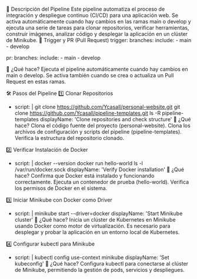 📌 Descripción del Pipeline
Este pipeline automatiza el proceso de integración y despliegue continuo (CI/CD) para una aplicación web. Se activa automáticamente cuando hay cambios en las ramas main o develop y ejecuta una serie de tareas para clonar repositorios, verificar herramientas, construir imágenes, analizar código y desplegar la aplicación en un clúster de Minikube.
🚀 Trigger y PR (Pull Request)
trigger:
  branches:
    include:
      - main
      - develop

pr:
  branches:
    include:
      - main
      - develop

🔹 ¿Qué hace?
Ejecuta el pipeline automáticamente cuando hay cambios en main o develop.
Se activa también cuando se crea o actualiza un Pull Request en estas ramas.

🛠 Pasos del Pipeline
1️⃣ Clonar Repositorios
- script: |
    git clone https://github.com/Ycasall/personal-website.git
    git clone https://github.com/Ycasall/pipeline-templates.git
    ls -R pipeline-templates
  displayName: 'Clone repositories and check structure'
🔹 ¿Qué hace?
Clona el código fuente del proyecto (personal-website).
Clona los archivos de configuración y scripts del pipeline (pipeline-templates).
Verifica la estructura del repositorio clonado.

2️⃣ Verificar Instalación de Docker
- script: |
    docker --version
    docker run hello-world
    ls -l /var/run/docker.sock
  displayName: 'Verify Docker installation'
🔹 ¿Qué hace?
Confirma que Docker está instalado y funcionando correctamente.
Ejecuta un contenedor de prueba (hello-world).
Verifica los permisos de Docker en el sistema.

3️⃣ Iniciar Minikube con Docker como Driver
- script: |
    minikube start --driver=docker
  displayName: 'Start Minikube cluster'
🔹 ¿Qué hace?
Inicia un clúster de Kubernetes en Minikube usando Docker como motor de virtualización.
Es necesario para desplegar y probar la aplicación en un entorno local de Kubernetes.

4️⃣ Configurar kubectl para Minikube
- script: |
    kubectl config use-context minikube
  displayName: 'Set kubeconfig'
🔹 ¿Qué hace?
Configura kubectl para conectarse al clúster de Minikube, permitiendo la gestión de pods, servicios y despliegues.
